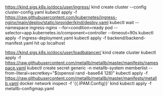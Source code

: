 https://kind.sigs.k8s.io/docs/user/ingress/
kind create cluster --config cluster-config.yaml
kubectl apply -f https://raw.githubusercontent.com/kubernetes/ingress-nginx/main/deploy/static/provider/kind/deploy.yaml
kubectl wait --namespace ingress-nginx --for=condition=ready pod --selector=app.kubernetes.io/component=controller --timeout=90s
kubectl apply -f ingress-deployment.yaml
kubectl apply -f backend/backend-manifest.yaml
hit up localhost

https://kind.sigs.k8s.io/docs/user/loadbalancer/
kind create cluster
kubectl apply -f https://raw.githubusercontent.com/metallb/metallb/master/manifests/namespace.yaml
kubectl create secret generic -n metallb-system memberlist --from-literal=secretkey="$(openssl rand -base64 128)"
kubectl apply -f https://raw.githubusercontent.com/metallb/metallb/master/manifests/metallb.yaml
docker network inspect -f '{{.IPAM.Config}}' kind
kubectl apply -f metallb-configmap.yaml
